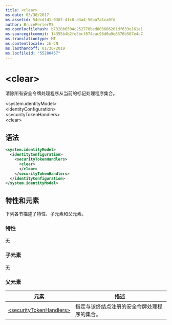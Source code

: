 ```yaml
---
title: <clear>
ms.date: 03/30/2017
ms.assetid: 54dcd1d1-038f-4fc8-a3a4-56ba7a1ca0fd
author: BrucePerlerMS
ms.openlocfilehash: b7320b6504c252770bed803666201df633e161a1
ms.sourcegitcommit: 14355b4b2fe5bcf874cac96d0a9e6376b567e4c7
ms.translationtype: MT
ms.contentlocale: zh-CN
ms.lasthandoff: 01/30/2019
ms.locfileid: "55280457"
---
```

# <a name="clear"></a>\<clear>
清除所有安全令牌处理程序从当前的标记处理程序集合。  
  
 \<system.identityModel>  
\<identityConfiguration>  
\<securityTokenHandlers>  
\<clear>  
  
## <a name="syntax"></a>语法  
  
```xml  
<system.identityModel>  
  <identityConfiguration>  
    <securityTokenHandlers>  
      <clear>  
      </clear>  
    </securityTokenHandlers>  
  </identityConfiguration>  
</system.identityModel>  
```  
  
## <a name="attributes-and-elements"></a>特性和元素  
 下列各节描述了特性、子元素和父元素。  
  
### <a name="attributes"></a>特性  
 无  
  
### <a name="child-elements"></a>子元素  
 无  
  
### <a name="parent-elements"></a>父元素  
  
|元素|描述|  
|-------------|-----------------|  
|[\<securityTokenHandlers>](../../../../../docs/framework/configure-apps/file-schema/windows-identity-foundation/securitytokenhandlers.md)|指定与该终结点注册的安全令牌处理程序的集合。|
